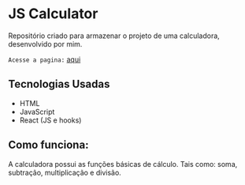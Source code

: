 # JS Calculator

Repositório criado para armazenar o projeto de uma calculadora, desenvolvido por mim.

`Acesse a pagina:` [aqui](https://muriloommaia.github.io/JS-Calculator/)

## Tecnologias Usadas

- HTML
- JavaScript
- React (JS e hooks)

## Como funciona:

A calculadora possui as funções básicas de cálculo. Tais como: soma, subtração, multiplicação e divisão.
